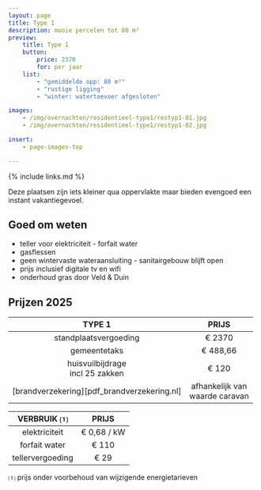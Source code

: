 ```yaml
---
layout: page
title: Type 1
description: mooie percelen tot 80 m²
preview:
    title: Type 1
    button:
        price: 2370
        for: per jaar
    list:
        - "gemiddelde opp: 80 m²"
        - "rustige ligging"
        - "winter: watertoevoer afgesloten"

images:
    - /img/overnachten/residentieel-type1/restyp1-01.jpg
    - /img/overnachten/residentieel-type1/restyp1-02.jpg

insert:
    - page-images-top

---
```


{% include links.md %}

Deze plaatsen zijn iets kleiner qua oppervlakte maar bieden evengoed een instant vakantiegevoel.


## Goed om weten

- teller voor elektriciteit - forfait water
- gasflessen
- geen wintervaste wateraansluiting - sanitairgebouw blijft open
- prijs inclusief digitale tv en wifi
- onderhoud gras door Veld & Duin


## Prijzen 2025

TYPE 1                                         |PRIJS                               |
:---------------------------------------------:|:----------------------------------:|
standplaatsvergoeding                          | € 2370   
gemeentetaks                                   | € 488,66
huisvuilbijdrage<br>incl 25 zakken<br>         | € 120   
 [brandverzekering][pdf_brandverzekering.nl]   | afhankelijk van <br>waarde caravan

VERBRUIK ⑴           |PRIJS          |
:--------------------:|:-------------:|
elektriciteit         | € 0,68 / kW        
forfait water         | € 110
tellervergoeding      | € 29

⑴ prijs onder voorbehoud van wijzigende energietarieven
